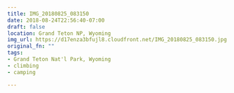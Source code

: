 ```yaml
---
title: IMG_20180825_083150
date: 2018-08-24T22:56:40-07:00
draft: false
location: Grand Teton NP, Wyoming
img_url: https://d17enza3bfujl8.cloudfront.net/IMG_20180825_083150.jpg
original_fn: ""
tags:
- Grand Teton Nat'l Park, Wyoming
- climbing
- camping

---
```

